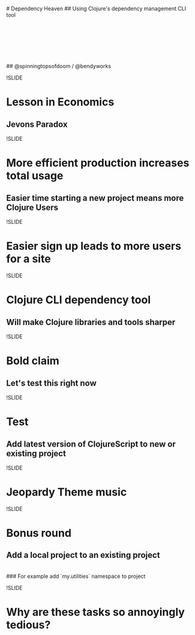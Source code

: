 <br />
<br />
<br />
<br />
# Dependency Heaven
## Using Clojure's dependency management CLI tool
<br />
<br />
<br />
<br />
<br />
<br />
<br />
<br />
## @spinningtopsofdoom / @bendyworks

!SLIDE

# Lesson in Economics
## Jevons Paradox

!SLIDE

# More efficient production increases total usage
## Easier time starting a new project means more Clojure Users

!SLIDE

# Easier sign up leads to more users for a site

!SLIDE

# Clojure CLI dependency tool
## Will make Clojure libraries and tools sharper

!SLIDE

# Bold claim
## Let's test this right now

!SLIDE

# Test
## Add latest version of ClojureScript to new or existing project

!SLIDE

# Jeopardy Theme music

!SLIDE

# Bonus round
## Add a local project to an existing project
<br />
### For example add `my.utilities` namespace to project

!SLIDE

# Why are these tasks so annoyingly tedious?
